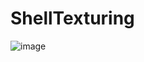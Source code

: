 # ShellTexturing
 
![image](https://github.com/tlegoc/ShellTexturing/assets/21106616/85220cb7-0922-4838-b41c-cafe43fab9fd)
